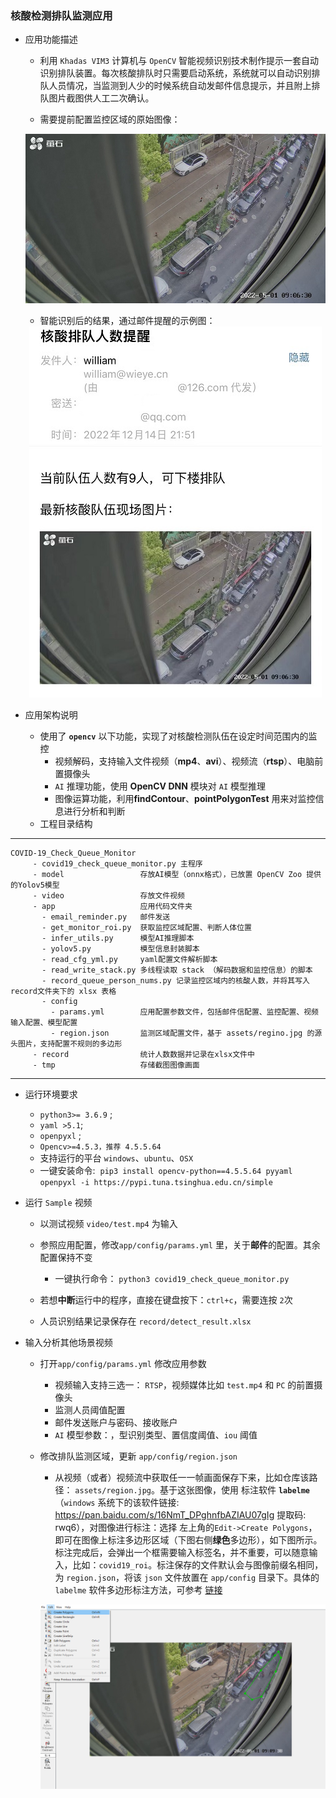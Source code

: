 ### 核酸检测排队监测应用

- 应用功能描述
    - 利用 `Khadas VIM3` 计算机与 `OpenCV` 智能视频识别技术制作提示一套自动识别排队装置。每次核酸排队时只需要启动系统，系统就可以自动识别排队人员情况，当监测到人少的时候系统自动发邮件信息提示，并且附上排队图片截图供人工二次确认。
   
    - 需要提前配置监控区域的原始图像：

   ![需要配置的图像区域](./assets/region.jpg)

    - 智能识别后的结果，通过邮件提醒的示例图：

   <div align=center><img src=./assets/mail.jpg></div>


- 应用架构说明
    - 使用了 **`opencv`** 以下功能，实现了对核酸检测队伍在设定时间范围内的监控
        - 视频解码，支持输入文件视频（**mp4**、**avi**）、视频流（**rtsp**）、电脑前置摄像头
        - `AI` 推理功能，使用 **OpenCV DNN** 模块对 `AI` 模型推理
        - 图像运算功能，利用**findContour**、**pointPolygonTest** 用来对监控信息进行分析和判断
    - 工程目录结构

* * *

```
COVID-19_Check_Queue_Monitor
     - covid19_check_queue_monitor.py 主程序
     - model                 存放AI模型（onnx格式），已放置 OpenCV Zoo 提供的Yolov5模型
     - video                 存放文件视频
     - app                   应用代码文件夹
       - email_reminder.py   邮件发送
       - get_monitor_roi.py  获取监控区域配置、判断人体位置
       - infer_utils.py      模型AI推理脚本
       - yolov5.py           模型信息封装脚本
       - read_cfg_yml.py     yaml配置文件解析脚本
       - read_write_stack.py 多线程读取 stack （解码数据和监控信息）的脚本
       - record_queue_person_nums.py 记录监控区域内的核酸人数，并将其写入record文件夹下的 xlsx 表格
       - config
         - params.yml        应用配置参数文件，包括邮件信配置、监控配置、视频输入配置、模型配置
         - region.json       监测区域配置文件，基于 assets/regino.jpg 的源头图片，支持配置不规则的多边形
     - record                统计人数数据并记录在xlsx文件中
     - tmp                   存储截图图像画面
```

* * *

- 运行环境要求
    
    - `python3>= 3.6.9` ;
    - `yaml >5.1`;
    - `openpyxl` ;
    - `Opencv>=4.5.3，推荐 4.5.5.64`
    - 支持运行的平台 `windows`、`ubuntu`、`OSX`
    - 一键安装命令:  `pip3 install opencv-python==4.5.5.64 pyyaml openpyxl -i https://pypi.tuna.tsinghua.edu.cn/simple`

- 运行 `Sample` 视频
    
    - 以测试视频 `video/test.mp4` 为输入
        
    - 参照应用配置，修改`app/config/params.yml` 里，关于**邮件**的配置。其余配置保持不变
        
        - 一键执行命令： `python3 covid19_check_queue_monitor.py`
    - 若想**中断**运行中的程序，直接在键盘按下：`ctrl+c`，需要连按 `2`次
        
    - 人员识别结果记录保存在 `record/detect_result.xlsx`
        
- 输入分析其他场景视频
    
    - 打开`app/config/params.yml` 修改应用参数
        - 视频输入支持三选一： `RTSP`，视频媒体比如 `test.mp4` 和 `PC` 的前置摄像头
        - 监测人员阈值配置
        - 邮件发送账户与密码、接收账户
        - `AI` 模型参数：，型识别类型、置信度阈值、`iou` 阈值
    - 修改排队监测区域，更新 `app/config/region.json`
        - 从视频（或者）视频流中获取任一一帧画面保存下来，比如仓库该路径： `assets/region.jpg`。基于这张图像，使用 标注软件 **`labelme`**（`windows` 系统下的该软件链接: https://pan.baidu.com/s/16NmT_DPghnfbAZIAU07gIg 提取码: rwq6），对图像进行标注：选择 左上角的`Edit->Create Polygons`，即可在图像上标注多边形区域（下图右侧**绿色**多边形），如下图所示。标注完成后，会弹出一个框需要输入标签名，并不重要，可以随意输入，比如：`covid19_roi`。标注保存的文件默认会与图像前缀名相同，为 `region.json`，将该 `json` 文件放置在 `app/config` 目录下。具体的 `labelme` 软件多边形标注方法，可参考 [链接](https://jameslahm.github.io/labelme/)
    
       ![配置监控区域](./assets/label_sample.png)